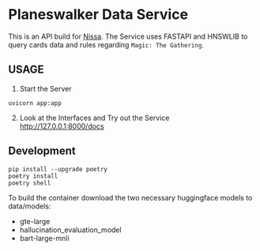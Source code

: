 # Planeswalker Data Service  

This is an API build for [Nissa](https://github.com/krflorian/planeswalker_companion). 
The Service uses FASTAPI and HNSWLIB to query cards data and rules regarding `Magic: The Gathering`. 

## USAGE  

1.  Start the Server 
```shell 
uvicorn app:app
```

2. Look at the Interfaces and Try out the Service  
http://127.0.0.1:8000/docs


## Development 

```shell 
pip install --upgrade poetry 
poetry install 
poetry shell 
```

To build the container download the two necessary huggingface models to data/models: 
- gte-large 
- hallucination_evaluation_model
- bart-large-mnli
